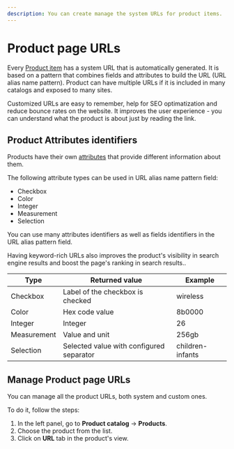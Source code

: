 ```yaml
---
description: You can create manage the system URLs for product items. 
---
```


# Product page URLs

Every [Product item](products.md) has a system URL that is automatically generated. It is based on a pattern that combines fields and attributes to build the URL (URL alias name pattern).
Product can have multiple URLs if it is included in many catalogs and exposed to many sites.

Customized URLs are easy to remember, help for SEO optimatization and reduce bounce rates on the website.
It improves the user experience - you can understand what the product is about just by reading the link. 

## Product Attributes identifiers

Products have their own [attributes](products.md#attributes) that provide different information about them. 

The following attribute types can be used in URL alias name pattern field:

- Checkbox
- Color
- Integer
- Measurement
- Selection

You can use many attributes identifiers as well as fields identifiers in the URL alias pattern field. 

Having keyword-rich URLs also improves the product's visibility in search engine results and boost the page's ranking in search results..

| Type | Returned value | Example|
|---|---|---|
| Checkbox | Label of the checkbox is checked | wireless |
| Color | Hex code value | 8b0000 |
| Integer | Integer | 26 |
| Measurement | Value and unit | 256gb |
| Selection | Selected value with configured separator | children-infants |

## Manage Product page URLs

You can manage all the product URLs, both system and custom ones. 

To do it, follow the steps:

1. In the left panel, go to **Product catalog** -> **Products**.
2. Choose the product from the list.
3. Click on **URL** tab in the product's view.

